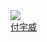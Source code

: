 <div class="con-item">
    <a target="_blank" href="/pages/gitlab/gitlab?name=fuyuwei">
        <image class="con-image" src="https://image.whzb.com/chain/StellarUI/头像/付宇威.png"></image>
    </a>
    <a target="_blank" href="/pages/gitlab/gitlab?name=fuyuwei"><div class="name">付宇威</div></a>
</div>
